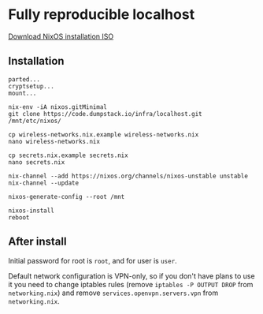 # Fully reproducible localhost

[Download NixOS installation ISO](https://nixos.org/nixos/download.html)

## Installation

    parted...
    cryptsetup...
    mount...

    nix-env -iA nixos.gitMinimal
    git clone https://code.dumpstack.io/infra/localhost.git /mnt/etc/nixos/

    cp wireless-networks.nix.example wireless-networks.nix
    nano wireless-networks.nix

    cp secrets.nix.example secrets.nix
    nano secrets.nix

    nix-channel --add https://nixos.org/channels/nixos-unstable unstable
    nix-channel --update

    nixos-generate-config --root /mnt

    nixos-install
    reboot

## After install

Initial password for root is `root`, and for user is `user`.

Default network configuration is VPN-only, so if you don't have plans to use it you need to change iptables rules (remove `iptables -P OUTPUT DROP` from `networking.nix`) and remove `services.openvpn.servers.vpn` from `networking.nix`.
